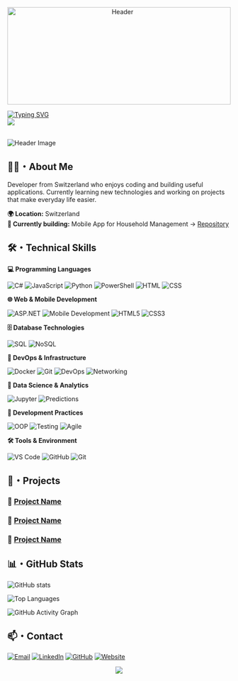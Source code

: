 <p align="center">
  <img src="https://i.pinimg.com/originals/78/08/ef/7808ef4266899433cbdeb4a113f12974.gif" width="100%" height="220px" alt="Header">
</p>

<div align="left">
  <a href="https://git.io/typing-svg">
    <img src="https://readme-typing-svg.demolab.com?font=Poppins&weight=600&size=24&pause=1000&color=ffffff&left=true&vCenter=true&random=false&width=435&lines=Hi%2C+I'm+Milan+Jankovic" alt="Typing SVG" />
  </a>
  <br>
  <img src="https://capsule-render.vercel.app/api?type=rect&color=2f353d&height=1&width=1012"/>
</div>
<br>
  
![Header Image](https://img.shields.io/badge/Developer-Milan%20Jankovic-58a6ff?style=for-the-badge)

## 👨‍💻・About Me

Developer from Switzerland who enjoys coding and building useful applications. Currently learning new technologies and working on projects that make everyday life easier.

**🌍 Location:** Switzerland  
**🔨 Currently building:** Mobile App for Household Management → [Repository](https://github.com/bettercallmilan/Lernatelier_2025-2026)  

## 🛠️・Technical Skills

<summary><b>💻 Programming Languages</b></summary>

![C#](https://img.shields.io/badge/C%23-7b2f7d?style=for-the-badge&logo=c-sharp&logoColor=white)
![JavaScript](https://img.shields.io/badge/JavaScript-F7DF1E?style=for-the-badge&logo=javascript&logoColor=black)
![Python](https://img.shields.io/badge/Python-3776AB?style=for-the-badge&logo=python&logoColor=white)
![PowerShell](https://img.shields.io/badge/PowerShell-5391FE?style=for-the-badge&logo=powershell&logoColor=white)
![HTML](https://img.shields.io/badge/HTML5-E34F26?style=for-the-badge&logo=html5&logoColor=white)
![CSS](https://img.shields.io/badge/CSS3-1572B6?style=for-the-badge&logo=css3&logoColor=white)

<summary><b>🌐 Web & Mobile Development</b></summary>

![ASP.NET](https://img.shields.io/badge/ASP.NET-512BD4?style=for-the-badge&logo=dotnet&logoColor=white)
![Mobile Development](https://img.shields.io/badge/Mobile_Development-34A853?style=for-the-badge&logo=android&logoColor=white)
![HTML5](https://img.shields.io/badge/HTML5-E34F26?style=for-the-badge&logo=html5&logoColor=white)
![CSS3](https://img.shields.io/badge/CSS3-1572B6?style=for-the-badge&logo=css3&logoColor=white)

<summary><b>🗄️ Database Technologies</b></summary>

![SQL](https://img.shields.io/badge/SQL-336791?style=for-the-badge&logo=postgresql&logoColor=white)
![NoSQL](https://img.shields.io/badge/NoSQL-4DB33D?style=for-the-badge&logo=mongodb&logoColor=white)

<summary><b>🚀 DevOps & Infrastructure</b></summary>

![Docker](https://img.shields.io/badge/Docker-2496ED?style=for-the-badge&logo=docker&logoColor=white)
![Git](https://img.shields.io/badge/Git-F05032?style=for-the-badge&logo=git&logoColor=white)
![DevOps](https://img.shields.io/badge/DevOps_Processes-326CE5?style=for-the-badge&logo=kubernetes&logoColor=white)
![Networking](https://img.shields.io/badge/Networking-FF6B35?style=for-the-badge&logo=cisco&logoColor=white)

<summary><b>🔬 Data Science & Analytics</b></summary>

![Jupyter](https://img.shields.io/badge/Jupyter-F37626?style=for-the-badge&logo=jupyter&logoColor=white)
![Predictions](https://img.shields.io/badge/ML_Predictions-FF6F00?style=for-the-badge&logo=tensorflow&logoColor=white)

<summary><b>🧪 Development Practices</b></summary>

![OOP](https://img.shields.io/badge/OOP-239120?style=for-the-badge&logo=object-oriented-programming&logoColor=white)
![Testing](https://img.shields.io/badge/Application_Testing-25A162?style=for-the-badge&logo=testing&logoColor=white)
![Agile](https://img.shields.io/badge/Agile_Methods-0052CC?style=for-the-badge&logo=agile&logoColor=white)

<summary><b>🛠️ Tools & Environment</b></summary>

![VS Code](https://img.shields.io/badge/VS%20Code-007ACC?style=for-the-badge&logo=visual-studio-code&logoColor=white)
![GitHub](https://img.shields.io/badge/GitHub-181717?style=for-the-badge&logo=github&logoColor=white)
![Git](https://img.shields.io/badge/Git-F05032?style=for-the-badge&logo=git&logoColor=white)

## 🚀・Projects

### 🎯 [Project Name]()
### 🎯 [Project Name]()
### 🎯 [Project Name]()

## 📊・GitHub Stats

![GitHub stats](https://github-readme-stats.vercel.app/api?username=bettercallmilan&show_icons=true&theme=github_dark&hide_border=true&bg_color=0d1117&title_color=58a6ff&text_color=c9d1d9&icon_color=58a6ff)

![Top Languages](https://github-readme-stats.vercel.app/api/top-langs/?username=bettercallmilan&layout=compact&theme=github_dark&hide_border=true&bg_color=0d1117&title_color=58a6ff&text_color=c9d1d9)

![GitHub Activity Graph](https://github-readme-activity-graph.vercel.app/graph?username=bettercallmilan&theme=github-compact&hide_border=true&bg_color=0d1117&color=58a6ff&line=58a6ff&point=c9d1d9)

## 📫・Contact

[![Email](https://img.shields.io/badge/Email-58a6ff?style=for-the-badge&logo=protonmail&logoColor=white)](mailto:jankovic.milan@proton.me)
[![LinkedIn](https://img.shields.io/badge/LinkedIn-0A66C2?style=for-the-badge&logo=linkedin&logoColor=white)](https://linkedin.com/in/milan--jankovic)
[![GitHub](https://img.shields.io/badge/GitHub-181717?style=for-the-badge&logo=github&logoColor=white)](https://github.com/bettercallmilan)
[![Website](https://img.shields.io/badge/Website-58a6ff?style=for-the-badge&logo=google-chrome&logoColor=white)](https://bettercallmilan.github.io)


<div align="center">
  <img src="https://capsule-render.vercel.app/api?type=waving&color=58a6ff&height=120&section=footer"/>
</div>